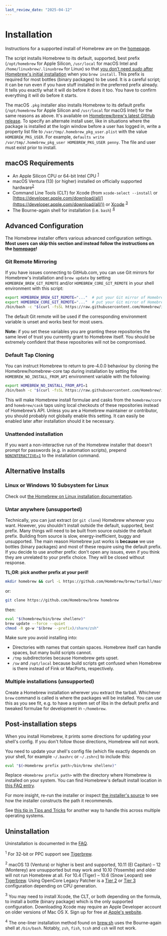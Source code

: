 ```yaml
---
last_review_date: "2025-04-12"
---
```


# Installation

Instructions for a supported install of Homebrew are on the [homepage](https://brew.sh).

The script installs Homebrew to its default, supported, best prefix (`/opt/homebrew` for Apple Silicon, `/usr/local` for macOS Intel and `/home/linuxbrew/.linuxbrew` for Linux) so that [you don’t need *sudo* after Homebrew's initial installation](FAQ.md#why-does-homebrew-say-sudo-is-bad) when you `brew install`. This prefix is required for most bottles (binary packages) to be used. It is a careful script; it can be run even if you have stuff installed in the preferred prefix already. It tells you exactly what it will do before it does it too. You have to confirm everything it will do before it starts.

The macOS `.pkg` installer also installs Homebrew to its default prefix (`/opt/homebrew` for Apple Silicon and `/usr/local` for macOS Intel) for the same reasons as above. It's available on [Homebrew/brew's latest GitHub release](https://github.com/Homebrew/brew/releases/latest). To specify an alternate install user, like in situations where the package is installed at the login window before a user has logged in, write a property list file to `/var/tmp/.homebrew_pkg_user.plist` with the value `HOMEBREW_PKG_USER`. For example, `defaults write /var/tmp/.homebrew_pkg_user HOMEBREW_PKG_USER penny`. The file and user must exist prior to install.

## macOS Requirements

* An Apple Silicon CPU or 64-bit Intel CPU <sup>[1](#1)</sup>
* macOS Ventura (13) (or higher) installed on officially supported hardware<sup>[2](#2)</sup>
* Command Line Tools (CLT) for Xcode (from `xcode-select --install` or
  [https://developer.apple.com/download/all/](https://developer.apple.com/download/all/)) or
  [Xcode](https://itunes.apple.com/us/app/xcode/id497799835) <sup>[3](#3)</sup>
* The Bourne-again shell for installation (i.e. `bash`) <sup>[4](#4)</sup>

## Advanced Configuration

The Homebrew installer offers various advanced configuration settings. **Most users can skip this section and instead follow the instructions on the [homepage](https://brew.sh)!**

### Git Remote Mirroring

If you have issues connecting to GitHub.com, you can use Git mirrors for Homebrew's installation and `brew update` by setting `HOMEBREW_BREW_GIT_REMOTE` and/or `HOMEBREW_CORE_GIT_REMOTE` in your shell environment with this script:

```bash
export HOMEBREW_BREW_GIT_REMOTE="..."  # put your Git mirror of Homebrew/brew here
export HOMEBREW_CORE_GIT_REMOTE="..."  # put your Git mirror of Homebrew/homebrew-core here
/bin/bash -c "$(curl -fsSL https://raw.githubusercontent.com/Homebrew/install/HEAD/install.sh)"
```

The default Git remote will be used if the corresponding environment variable is unset and works best for most users.

**Note:** if you set these variables you are granting these repositories the same level of trust you currently grant to Homebrew itself. You should be extremely confident that these repositories will not be compromised.

### Default Tap Cloning

You can instruct Homebrew to return to pre-4.0.0 behaviour by cloning the Homebrew/homebrew-core tap during installation by setting the `HOMEBREW_NO_INSTALL_FROM_API` environment variable with the following:

```bash
export HOMEBREW_NO_INSTALL_FROM_API=1
/bin/bash -c "$(curl -fsSL https://raw.githubusercontent.com/Homebrew/install/HEAD/install.sh)"
```

This will make Homebrew install formulae and casks from the `homebrew/core` and `homebrew/cask` taps using local checkouts of these repositories instead of Homebrew’s API. Unless you are a Homebrew maintainer or contributor, you should probably not globally enable this setting. It can easily be enabled later after installation should it be necessary.

### Unattended installation

If you want a non-interactive run of the Homebrew installer that doesn't prompt for passwords (e.g. in automation scripts), prepend [`NONINTERACTIVE=1`](https://github.com/Homebrew/install/#install-homebrew-on-macos-or-linux) to the installation command.

## Alternative Installs

### Linux or Windows 10 Subsystem for Linux

Check out [the Homebrew on Linux installation documentation](Homebrew-on-Linux.md).

### Untar anywhere (unsupported)

Technically, you can just extract (or `git clone`) Homebrew wherever you want. However, you shouldn't install outside the default, supported, best prefix. Many things will need to be built from source outside the default prefix. Building from source is slow, energy-inefficient, buggy and unsupported. The main reason Homebrew just works is **because** we use bottles (binary packages) and most of these require using the default prefix. If you decide to use another prefix: don't open any issues, even if you think they are unrelated to your prefix choice. They will be closed without response.

**TL;DR: pick another prefix at your peril!**

```sh
mkdir homebrew && curl -L https://github.com/Homebrew/brew/tarball/master | tar xz --strip-components 1 -C homebrew
```

or:

```sh
git clone https://github.com/Homebrew/brew homebrew
```

then:

```sh
eval "$(homebrew/bin/brew shellenv)"
brew update --force --quiet
chmod -R go-w "$(brew --prefix)/share/zsh"
```

Make sure you avoid installing into:

* Directories with names that contain spaces. Homebrew itself can handle spaces, but many build scripts cannot.
* `/tmp` subdirectories because Homebrew gets upset.
* `/sw` and `/opt/local` because build scripts get confused when Homebrew is there instead of Fink or MacPorts, respectively.

### Multiple installations (unsupported)

Create a Homebrew installation wherever you extract the tarball. Whichever `brew` command is called is where the packages will be installed. You can use this as you see fit, e.g. to have a system set of libs in the default prefix and tweaked formulae for development in `~/homebrew`.

## Post-installation steps

When you install Homebrew, it prints some directions for updating your shell's config.
If you don't follow those directions, Homebrew will not work.

You need to update your shell's config file (which file exactly depends on your shell, for example `~/.bashrc` or `~/.zshrc`) to include this:

```sh
eval "$(<Homebrew prefix path>/bin/brew shellenv)"
```

Replace `<Homebrew prefix path>` with the directory where Homebrew is installed on your system.
You can find Homebrew's default install location in [this FAQ entry](FAQ.md#why-should-i-install-homebrew-in-the-default-location).

For more insight, re-run the installer or inspect [the installer's source](https://github.com/Homebrew/install/blob/956abfa01f0d1dba285e6d3da86587ed428f19fe/install.sh#L1075-L1091)
to see how the installer constructs the path it recommends.

See [this tip in Tips and Tricks](Tips-and-Tricks.md#load-homebrew-from-the-same-dotfiles-on-different-operating-systems)
for another way to handle this across multiple operating systems.

## Uninstallation

Uninstallation is documented in the [FAQ](FAQ.md#how-do-i-uninstall-homebrew).

<a data-proofer-ignore name="1"><sup>1</sup></a> For 32-bit or PPC support see [Tigerbrew](https://github.com/mistydemeo/tigerbrew).

<a data-proofer-ignore name="2"><sup>2</sup></a> macOS 13 (Ventura) or higher is best and supported, 10.11 (El Capitan) – 12 (Monterey) are unsupported but may work and 10.10 (Yosemite) and older will not run Homebrew at all. For 10.4 (Tiger) – 10.6 (Snow Leopard) see [Tigerbrew](https://github.com/mistydemeo/tigerbrew). Using OpenCore Legacy Patcher is a [Tier 2](Support-Tiers.md#tier-2) or [Tier 3](Support-Tiers.md#tier-3) configuration depending on CPU generation.

<a data-proofer-ignore name="3"><sup>3</sup></a> You may need to install Xcode, the CLT, or both depending on the formula, to install a bottle (binary package) which is the only supported configuration. Downloading Xcode may require an Apple Developer account on older versions of Mac OS X. Sign up for free at [Apple's website](https://developer.apple.com/account/).

<a data-proofer-ignore name="4"><sup>4</sup></a> The one-liner installation method found on [brew.sh](https://brew.sh) uses the Bourne-again shell at `/bin/bash`. Notably, `zsh`, `fish`, `tcsh` and `csh` will not work.
